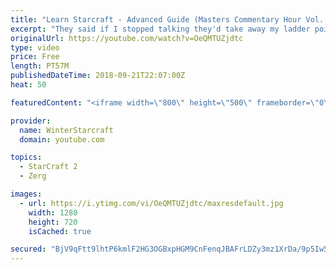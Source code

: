 ```yaml
---
title: "Learn Starcraft - Advanced Guide (Masters Commentary Hour Vol. 1)"
excerpt: "They said if I stopped talking they'd take away my ladder points. Next one I upload will have more terran/toss blame RNGesus."
originalUrl: https://youtube.com/watch?v=OeQMTUZjdtc
type: video
price: Free
length: PT57M
publishedDateTime: 2018-09-21T22:07:00Z
heat: 50

featuredContent: "<iframe width=\"800\" height=\"500\" frameborder=\"0\" src=\"https://www.youtube.com/embed/OeQMTUZjdtc\" allow=\"accelerometer; autoplay; encrypted-media; gyroscope; picture-in-picture\" allowfullscreen></iframe>"

provider:
  name: WinterStarcraft
  domain: youtube.com

topics:
  - StarCraft 2
  - Zerg

images:
  - url: https://i.ytimg.com/vi/OeQMTUZjdtc/maxresdefault.jpg
    width: 1280
    height: 720
    isCached: true

secured: "BjV9qFtt9lhtP6kmlF2HG3OGBxpHGM9CnFenqJBAFrLDZy3mz1XrDa/9p5Iw5tjJWWvHNaeeMUxb57xF4hKdK1AA2rJfiQid9MFmsToltbPEJrAw/q1IbkrbPciyFIjaMkx7PmQWthTQD6X72Z+twYRWJAI0dnwTQyRgvETclgIzNUL1UPiBqA8ATt93GdPK93+HdoZkNo+V9KXYmLbKK2kBFwXV5dMbEfSbll2OujeVjqdCYE4LYIbsiEUCyZT3HXEt/DQMMDwKSjzMtwhCSPMFBDkWhYQK1CQwLYXAJ93AIJXXpgdOBaoDR+5ujjUqOtAMtj5Ea81lJs8s5TA58F33F6QMsFjk2aIBSzoPhN6yDFysk3F1Sy9o52lA5oQHM4lqfxSTnpzhI/VCCDmsMKH6MLB1IfT0ZSMQEhoXkk8=;zNySO9kNMKRmFQBo2V43ww=="
---
```


